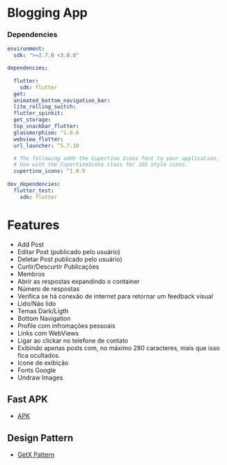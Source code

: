 # Blogging App

### Dependencies
```yaml
environment:
  sdk: ">=2.7.0 <3.0.0"

dependencies:  
  
  flutter:  
    sdk: flutter  
  get:  
  animated_bottom_navigation_bar:  
  lite_rolling_switch:  
  flutter_spinkit:  
  get_storage:  
  top_snackbar_flutter:  
  glassmorphism: ^1.0.6  
  webview_flutter:  
  url_launcher: ^5.7.10  

  # The following adds the Cupertino Icons font to your application.
  # Use with the CupertinoIcons class for iOS style icons.
  cupertino_icons: ^1.0.0  
  
dev_dependencies:  
  flutter_test:  
    sdk: flutter  
```
# Features
- Add Post  
- Editar Post (publicado pelo usuário)  
- Deletar Post publicado pelo usuário)  
- Curtir/Descurtir Publicações  
- Membros  
- Abrir as respostas expandindo o container  
- Número de respostas  
- Verifica se há conexão de internet para retornar um feedback visual
- Lido/Não lido  
- Temas Dark/Ligth  
- Bottom Navigation  
- Profile com infromações pessoais  
- Links com WebViews  
- Ligar ao clickar no telefone de contato  
- Exibindo apenas posts com, no máximo 280 caracteres, mais que isso fica ocultados.  
- Icone de exibição  
- Fonts Google  
- Undraw Images  


## Fast APK
- [APK](https://github.com/kauemurakami/blogging/blob/main/apk_release.apk)

## Design Pattern 
- [GetX Pattern](https://github.com/kauemurakami/getx_pattern)